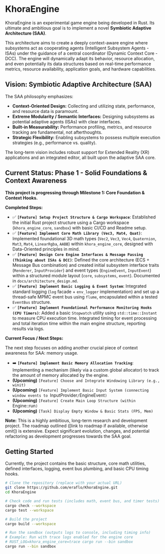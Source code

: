 # KhoraEngine

<!-- Badges placeholder: Add build status, license, CI status, etc. later -->
<!-- [![Build Status](...)](...) -->
<!-- [![License](...)](...) -->

KhoraEngine is an experimental game engine being developed in Rust. Its ultimate and ambitious goal is to implement a novel **Symbiotic Adaptive Architecture (SAA)**.

This architecture aims to create a deeply context-aware engine where subsystems act as cooperating agents (Intelligent Subsystem Agents - ISAs) under the guidance of a central coordinator (Dynamic Context Core - DCC). The engine will dynamically adapt its behavior, resource allocation, and even potentially its data structures based on real-time performance metrics, resource availability, application goals, and hardware capabilities.

## Vision: Symbiotic Adaptive Architecture (SAA)

The SAA philosophy emphasizes:

*   **Context-Oriented Design:** Collecting and utilizing state, performance, and resource data is paramount.
*   **Extreme Modularity / Semantic Interfaces:** Designing subsystems as potential adaptive agents (ISAs) with clear interfaces.
*   **Built-in Measurability:** Performance profiling, metrics, and resource tracking are fundamental, not afterthoughts.
*   **Strategic Flexibility:** Enabling subsystems to possess multiple execution strategies (e.g., performance vs. quality).

The long-term vision includes robust support for Extended Reality (XR) applications and an integrated editor, all built upon the adaptive SAA core.

## Current Status: Phase 1 - Solid Foundations & Context Awareness

**This project is progressing through Milestone 1: Core Foundation & Context Hooks.**

**Completed Steps:**

*   ✅ **`[Feature] Setup Project Structure & Cargo Workspace`**: Established the initial Rust project structure using a Cargo workspace (`khora_engine_core`, `sandbox`) with basic CI/CD and Readme setup.
*   ✅ **`[Feature] Implement Core Math Library (Vec3, Mat4, Quat)`**: Implemented foundational 3D math types (`Vec2`, `Vec3`, `Vec4`, `Quaternion`, `Mat3`, `Mat4`, `LinearRgba`, `AABB`) within `khora_engine_core`, designed with Data-Oriented principles in mind.
*   ✅ **`[Feature] Design Core Engine Interfaces & Message Passing (Thinking about ISAs & DCC)`**: Defined the core architecture (ECS + Message Bus combination) and created initial subsystem interface traits (`Renderer`, `InputProvider`) and event types (`EngineEvent`, `InputEvent`) within a structured module layout (`core`, `subsystems`, `event`). Documented in `docs/architecture_design.md`.
*   ✅ **`[Feature] Implement Basic Logging & Event System`**: Integrated standard logging (`log` facade + `env_logger` implementation) and set up a thread-safe MPMC event bus using `flume`, encapsulated within a tested `EventBus` structure.
*   ✅ **`[Feature] Implement Foundational Performance Monitoring Hooks (CPU Timers)`**: Added a basic `Stopwatch` utility using `std::time::Instant` to measure CPU execution time. Integrated timing for event processing and total iteration time within the main engine structure, reporting results via logs.

**Current Focus / Next Steps:**

The next step focuses on adding another crucial piece of context awareness for SAA: memory usage.

*   ➡️ **`[Feature] Implement Basic Memory Allocation Tracking`**: Implementing a mechanism (likely via a custom global allocator) to track the amount of memory allocated by the engine.
*   **(Upcoming)** `[Feature] Choose and Integrate Windowing Library (e.g., winit)`
*   **(Upcoming)** `[Feature] Implement Basic Input System (connecting window events to `InputProvider`/`EngineEvent`)`
*   **(Upcoming)** `[Feature] Create Main Loop Structure (within `Engine::run`)`
*   **(Upcoming)** `[Task] Display Empty Window & Basic Stats (FPS, Mem)`

**Note:** This is a highly ambitious, long-term research and development project. The roadmap outlined ([link to roadmap if available, otherwise omit]) is extensive. Expect significant evolution, changes, and potential refactoring as development progresses towards the SAA goal.

## Getting Started

Currently, the project contains the basic structure, core math utilities, defined interfaces, logging, event bus plumbing, and basic CPU timing hooks.

```bash
# Clone the repository (replace with your actual URL)
git clone https://github.com/eraflo/KhoraEngine.git
cd KhoraEngine

# Check code and run tests (includes math, event bus, and timer tests)
cargo check --workspace
cargo test --workspace

# Build the project
cargo build --workspace

# Run the sandbox (outputs logs to console, including timing info)
# Example: Run with trace logs enabled for the engine core
# RUST_LOG=khora_engine_core=trace cargo run --bin sandbox
cargo run --bin sandbox